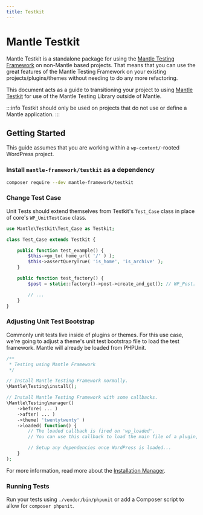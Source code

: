 ```yaml
---
title: Testkit
---
```


# Mantle Testkit

Mantle Testkit is a standalone package for using the [Mantle Testing
Framework](./testing.md) on non-Mantle based projects. That means that you can
use the great features of the Mantle Testing Framework on your existing
projects/plugins/themes without needing to do any more refactoring.

This document acts as a guide to transitioning your project to using [Mantle
Testkit](./testkit.md) for use of the Mantle Testing Library outside of Mantle.

:::info
Testkit should only be used on projects that do not use or define a Mantle
application.
:::

## Getting Started

This guide assumes that you are working within a `wp-content/`-rooted WordPress
project.

### Install `mantle-framework/testkit` as a dependency

```bash
composer require --dev mantle-framework/testkit
```

### Change Test Case

Unit Tests should extend themselves from Testkit's `Test_Case` class
in place of core's `WP_UnitTestCase` class.

```php
use Mantle\Testkit\Test_Case as Testkit;

class Test_Case extends Testkit {

	public function test_example() {
		$this->go_to( home_url( '/' ) );
		$this->assertQueryTrue( 'is_home', 'is_archive' );
	}

	public function test_factory() {
		$post = static::factory()->post->create_and_get(); // WP_Post.

		// ...
	}
}
```

### Adjusting Unit Test Bootstrap

Commonly unit tests live inside of plugins or themes. For this use case, we're
going to adjust a theme's unit test bootstrap file to load the test framework.
Mantle will already be loaded from PHPUnit.

```php
/**
 * Testing using Mantle Framework
 */

// Install Mantle Testing Framework normally.
\Mantle\Testing\install();

// Install Mantle Testing Framework with some callbacks.
\Mantle\Testing\manager()
	->before( ... )
	->after( ... )
	->theme( 'twentytwenty' )
	->loaded( function() {
		// The loaded callback is fired on 'wp_loaded'.
		// You can use this callback to load the main file of a plugin, theme, etc.

		// Setup any dependencies once WordPress is loaded...
	}
);
```

For more information, read more about the [Installation Manager](./installation-manager.md).

### Running Tests

Run your tests using `./vendor/bin/phpunit` or add a Composer script to allow
for `composer phpunit`.
